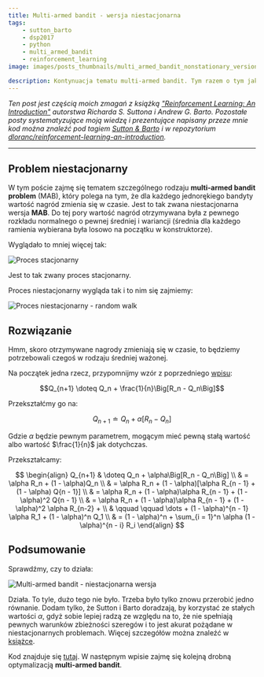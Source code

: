 ```yaml
---
title: Multi-armed bandit - wersja niestacjonarna
tags:
    - sutton_barto
    - dsp2017
    - python
    - multi_armed_bandit
    - reinforcement_learning
image: images/posts_thumbnails/multi_armed_bandit_nonstationary_version.png

description: Kontynuacja tematu multi-armed bandit. Tym razem o tym jak sobie radzić z niestacjonarnymi wersjami tego problemu.
---
```

*Ten post jest częścią moich zmagań z książką ["Reinforcement Learning: An Introduction"](http://incompleteideas.net/sutton/book/the-book-2nd.html) autorstwa Richarda S. Suttona i Andrew G. Barto. Pozostałe posty systematyzujące moją wiedzę i prezentujące napisany przeze mnie kod można znaleźć pod tagiem [Sutton & Barto](/tags/sutton-and-barto) i w repozytorium [dloranc/reinforcement-learning-an-introduction](https://github.com/dloranc/reinforcement-learning-an-introduction).*

---

## Problem niestacjonarny
W tym poście zajmę się tematem szczególnego rodzaju **multi-armed bandit problem** (MAB), który polega na tym, że dla każdego jednorękiego bandyty wartość nagród zmienia się w czasie. Jest to tak zwana niestacjonarna wersja **MAB**. Do tej pory wartość nagród otrzymywana była z pewnego rozkładu normalnego o pewnej średniej i wariancji (średnia dla każdego ramienia wybierana była losowo na początku w konstruktorze).

<!-- truncate -->

Wyglądało to mniej więcej tak:

![Proces stacjonarny](/images/posts/multi_armed_bandit_nonstationary_version/process_stationary.png)

Jest to tak zwany proces stacjonarny.

Proces niestacjonarny wygląda tak i to nim się zajmiemy:

![Proces niestacjonarny - random walk](/images/posts/multi_armed_bandit_nonstationary_version/process_nonstationary.png)

## Rozwiązanie

Hmm, skoro otrzymywane nagrody zmieniają się w czasie, to będziemy potrzebowali czegoś w rodzaju średniej ważonej.

Na początek jedna rzecz, przypomnijmy wzór z poprzedniego [wpisu](/2017/05/01/multi-armed-bandit-simple-optimization):

$$Q_{n+1} \doteq Q_n + \frac{1}{n}\Big[R_n - Q_n\Big]$$

Przekształćmy go na:

$$Q_{n+1} \doteq Q_n + \alpha\Big[R_n - Q_n\Big]$$

Gdzie $\alpha$ będzie pewnym parametrem, mogącym mieć pewną stałą wartość albo wartość $\frac{1}{n}$ jak dotychczas.

Przekształcamy:

$$
\begin{align} Q_{n+1} & \doteq Q_n + \alpha\Big[R_n - Q_n\Big] \\
& = \alpha R_n + (1 - \alpha)Q_n \\
& = \alpha R_n + (1 - \alpha)[\alpha R_{n - 1} + (1 - \alpha) Q{n - 1}] \\
& = \alpha R_n + (1 - \alpha)\alpha R_{n - 1} + (1 - \alpha)^2 Q{n - 1} \\
& = \alpha R_n + (1 - \alpha)\alpha R_{n - 1} + (1 - \alpha)^2 \alpha R_{n-2} + \\
& \qquad \qquad \dots + (1 - \alpha)^{n - 1} \alpha R_1 + (1 - \alpha)^n Q_1 \\
& = (1 - \alpha)^n + \sum_{i = 1}^n \alpha (1 - \alpha)^{n - i} R_i
\end{align}
$$

## Podsumowanie

Sprawdźmy, czy to działa:

![Multi-armed bandit - niestacjonarna wersja](/images/posts/multi_armed_bandit_nonstationary_version/rewards.png)

Działa. To tyle, dużo tego nie było. Trzeba było tylko znowu przerobić jedno równanie. Dodam tylko, że Sutton i Barto doradzają, by korzystać ze stałych wartości $\alpha$, gdyż sobie lepiej radzą ze względu na to, że nie spełniają pewnych warunków zbieżności szeregów i to jest akurat pożądane w niestacjonarnych problemach. Więcej szczegółów można znaleźć w [książce](http://incompleteideas.net/sutton/book/the-book.html).

Kod znajduje się [tutaj](https://github.com/dloranc/reinforcement-learning-an-introduction/blob/master/01_multi_arm_bandits/03_nonstationary.py). W następnym wpisie zajmę się kolejną drobną optymalizacją **multi-armed bandit**.
